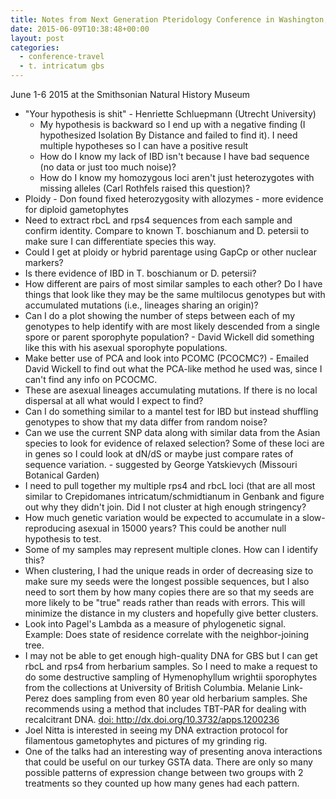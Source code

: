 ```yaml
---
title: Notes from Next Generation Pteridology Conference in Washington, DC
date: 2015-06-09T10:38:48+00:00
layout: post
categories:
  - conference-travel
  - t. intricatum gbs
---
```

June 1-6 2015 at the Smithsonian Natural History Museum

  * "Your hypothesis is shit" - Henriette Schluepmann (Utrecht University)
      * My hypothesis is backward so I end up with a negative finding (I hypothesized Isolation By Distance and failed to find it). I need multiple hypotheses so I can have a positive result
      * How do I know my lack of IBD isn't because I have bad sequence (no data or just too much noise)?
      * How do I know my homozygous loci aren't just heterozygotes with missing alleles (Carl Rothfels raised this question)?
  * Ploidy - Don found fixed heterozygosity with allozymes - more evidence for diploid gametophytes
  * Need to extract rbcL and rps4 sequences from each sample and confirm identity. Compare to known T. boschianum and D. petersii to make sure I can differentiate species this way.
  * Could I get at ploidy or hybrid parentage using GapCp or other nuclear markers?
  * Is there evidence of IBD in T. boschianum or D. petersii?
  * How different are pairs of most similar samples to each other? Do I have things that look like they may be the same multilocus genotypes but with accumulated mutations (i.e., lineages sharing an origin)?
  * Can I do a plot showing the number of steps between each of my genotypes to help identify with are most likely descended from a single spore or parent sporophyte population? - David Wickell did something like this with his asexual sporophyte populations.
  * Make better use of PCA and look into PCOMC (PCOCMC?) - Emailed David Wickell to find out what the PCA-like method he used was, since I can't find any info on PCOCMC.
  * These are asexual lineages accumulating mutations. If there is no local dispersal at all what would I expect to find?
  * Can I do something similar to a mantel test for IBD but instead shuffling genotypes to show that my data differ from random noise?
  * Can we use the current SNP data along with similar data from the Asian species to look for evidence of relaxed selection? Some of these loci are in genes so I could look at dN/dS or maybe just compare rates of sequence variation. - suggested by George Yatskievych (Missouri Botanical Garden)
  * I need to pull together my multiple rps4 and rbcL loci (that are all most similar to Crepidomanes intricatum/schmidtianum in Genbank and figure out why they didn't join. Did I not cluster at high enough stringency?
  * How much genetic variation would be expected to accumulate in a slow-reproducing asexual in 15000 years? This could be another null hypothesis to test.
  * Some of my samples may represent multiple clones. How can I identify this?
  * When clustering, I had the unique reads in order of decreasing size to make sure my seeds were the longest possible sequences, but I also need to sort them by how many copies there are so that my seeds are more likely to be "true" reads rather than reads with errors. This will minimize the distance in my clusters and hopefully give better clusters.
  * Look into Pagel's Lambda as a measure of phylogenetic signal. Example: Does state of residence correlate with the neighbor-joining tree.
  * I may not be able to get enough high-quality DNA for GBS but I can get rbcL and rps4 from herbarium samples. So I need to make a request to do some destructive sampling of Hymenophyllum wrightii sporophytes from the collections at University of British Columbia. Melanie Link-Perez does sampling from even 80 year old herbarium samples. She recommends using a method that includes TBT-PAR for dealing with recalcitrant DNA. <a href="http://doi.org/ http://dx.doi.org/10.3732/apps.1200236">doi: http://dx.doi.org/10.3732/apps.1200236</a>
  * Joel Nitta is interested in seeing my DNA extraction protocol for filamentous gametophytes and pictures of my grinding rig.
  * One of the talks had an interesting way of presenting anova interactions that could be useful on our turkey GSTA data. There are only so many possible patterns of expression change between two groups with 2 treatments so they counted up how many genes had each pattern.

&nbsp;

&nbsp;
